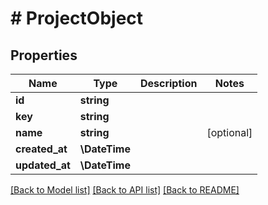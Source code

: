 # # ProjectObject

## Properties

Name | Type | Description | Notes
------------ | ------------- | ------------- | -------------
**id** | **string** |  |
**key** | **string** |  |
**name** | **string** |  | [optional]
**created_at** | **\DateTime** |  |
**updated_at** | **\DateTime** |  |

[[Back to Model list]](../../README.md#models) [[Back to API list]](../../README.md#endpoints) [[Back to README]](../../README.md)
